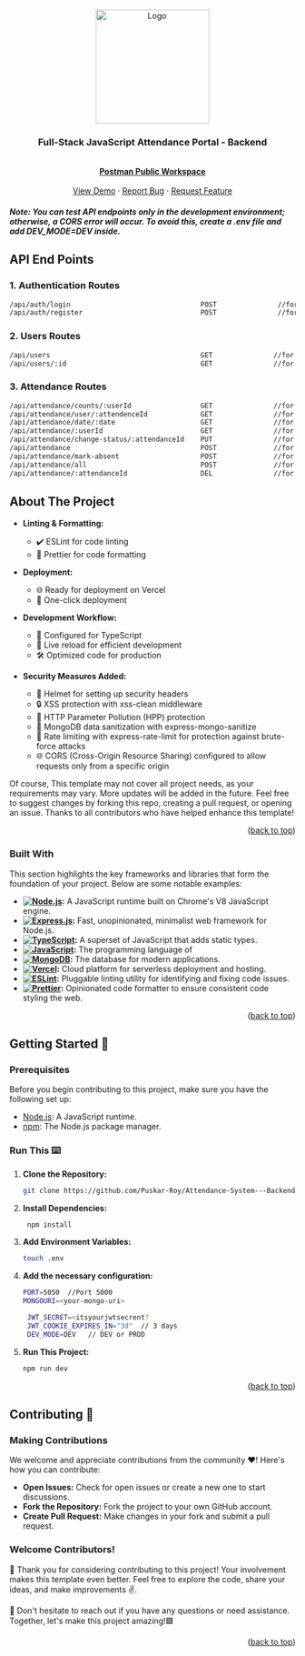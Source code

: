 <a name="readme-top"></a>

<br />
<div align="center">
  <a href="https://github.com/Puskar-Roy/Attendance-System---Backend">
    <img src="https://attendancee.vercel.app/logo1.png" alt="Logo" width="200" height="200">
  </a>

  <h3 align="center">Full-Stack JavaScript Attendance Portal - Backend</h3>

  <p align="center">
    <br />
    <a href="https://www.postman.com/warped-resonance-359125/workspace/attendance-system"><strong>Postman Public Workspace</strong></a>
    <br />
    <br />
    <a href="https://timekeeper-api.vercel.app">View Demo</a>
    ·
    <a href="https://github.com/Puskar-Roy/Attendance-System---Backend/issues">Report Bug</a>
    ·
    <a href="https://github.com/Puskar-Roy/Attendance-System---Backend/issues">Request Feature</a>
  </p>
</div>



##### Note: *You can test API endpoints only in the development environment; otherwise, a CORS error will occur. To avoid this, create a .env file and add DEV_MODE=DEV inside.*

## API End Points

### 1. Authentication Routes
```bash
/api/auth/login                                POST               //for login
/api/auth/register                             POST               //for register
```

### 2. Users Routes

```bash
/api/users                                     GET               //for all users
/api/users/:id                                 GET               //for a single user
```

### 3. Attendance Routes

```bash
/api/attendance/counts/:userId                 GET               //for the number of attendance
/api/attendance/user/:attendenceId             GET               //for a single attendance
/api/attendance/date/:date                     GET               //for all the attendances of a date
/api/attendance/:userId                        GET               //for all the attendances of a user
/api/attendance/change-status/:attendanceId    PUT               //for change the status of an attendance
/api/attendance                                POST              //for create an attendance
/api/attendance/mark-absent                    POST              //for marking the absent users
/api/attendance/all                            POST              //for create all attendance
/api/attendance/:attendanceId                  DEL               //for delete an attendance
```











## About The Project


- **Linting & Formatting:**
  - ✔️ ESLint for code linting
  - 🎨 Prettier for code formatting

- **Deployment:**
  - 🌐 Ready for deployment on Vercel
  - 🚀 One-click deployment

- **Development Workflow:**
  - 🔧 Configured for TypeScript
  - 🔄 Live reload for efficient development
  - 🛠 Optimized code for production

- **Security Measures Added:**
  - 🔐 Helmet for setting up security headers
  - 🔒 XSS protection with xss-clean middleware
  - 🚧 HTTP Parameter Pollution (HPP) protection
  - 🧼 MongoDB data sanitization with express-mongo-sanitize
  - 🚦 Rate limiting with express-rate-limit for protection against brute-force attacks
  - 🌐 CORS (Cross-Origin Resource Sharing) configured to allow requests only from a specific origin  

Of course, This template may not cover all project needs, as your requirements may vary. More updates will be added in the future. Feel free to suggest changes by forking this repo, creating a pull request, or opening an issue. Thanks to all contributors who have helped enhance this template!

<p align="right">(<a href="#readme-top">back to top</a>)</p>

### Built With

This section highlights the key frameworks and libraries that form the foundation of your project. Below are some notable examples:


- **[![Node.js](https://img.shields.io/badge/Node.js-43853D?style=for-the-badge&logo=node.js&logoColor=white)](https://nodejs.org/):** A JavaScript runtime built on Chrome's V8 JavaScript engine.
- **[![Express.js](https://img.shields.io/badge/Express.js-404D59?style=for-the-badge)](https://expressjs.com/):** Fast, unopinionated, minimalist web framework for Node.js.
- **[![TypeScript](https://shields.io/badge/TypeScript-3178C6?logo=TypeScript&logoColor=FFF&style=flat-square)](https://www.typescriptlang.org/):** A superset of JavaScript that adds static types.
- **[![JavaScript](https://img.shields.io/badge/JavaScript-323330?style=for-the-badge&logo=javascript&logoColor=F7DF1E)](https://developer.mozilla.org/en-US/docs/Web/JavaScript):** The programming language of 
- **[![MongoDB](https://img.shields.io/badge/MongoDB-4EA94B?style=for-the-badge&logo=mongodb&logoColor=white)](https://www.mongodb.com/):** The database for modern applications.
- **[![Vercel](https://img.shields.io/badge/Vercel-000000?style=for-the-badge&logo=vercel&logoColor=white)](https://vercel.com/):** Cloud platform for serverless deployment and hosting.
- **[![ESLint](https://img.shields.io/badge/ESLint-4B32C3?style=for-the-badge&logo=eslint&logoColor=white)](https://eslint.org/):** Pluggable linting utility for identifying and fixing code issues.
- **[![Prettier](https://img.shields.io/badge/Prettier-F7B93E?style=for-the-badge&logo=prettier&logoColor=white)](https://prettier.io/):** Opinionated code formatter to ensure consistent code styling the web.



<p align="right">(<a href="#readme-top">back to top</a>)</p>


## Getting Started 🚀

### Prerequisites
Before you begin contributing to this project, make sure you have the following set up:

- [Node.js](https://nodejs.org/): A JavaScript runtime.
- [npm](https://www.npmjs.com/): The Node.js package manager.

### Run This ⌨️

1. **Clone the Repository:**
   ```bash
   git clone https://github.com/Puskar-Roy/Attendance-System---Backend
   ```
2. **Install Dependencies:**
   ```bash
    npm install
   ```
3. **Add Environment Variables:**
   ```bash
   touch .env
   ```
4. **Add the necessary configuration:**
   ```bash
   PORT=5050  //Port 5000 
   MONGOURI=<your-mongo-uri>

    JWT_SECRET=<itsyourjwtsecrent?
    JWT_COOKIE_EXPIRES_IN="3d"  // 3 days
    DEV_MODE=DEV   // DEV or PROD
   ```
5. **Run This Project:**
   ```bash
   npm run dev
   ```

   <p align="right">(<a href="#readme-top">back to top</a>)</p>
## Contributing 🌟   
### Making Contributions

We welcome and appreciate contributions from the community ❤️! Here's how you can contribute:

- **Open Issues:** Check for open issues or create a new one to start discussions.
- **Fork the Repository:** Fork the project to your own GitHub account.
- **Create Pull Request:** Make changes in your fork and submit a pull request.

### Welcome Contributors!

🚀 Thank you for considering contributing to this project! Your involvement makes this template even better. Feel free to explore the code, share your ideas, and make improvements ✌️.

🌟 Don't hesitate to reach out if you have any questions or need assistance. Together, let's make this project amazing!🟩

<p align="right">(<a href="#readme-top">back to top</a>)</p>






